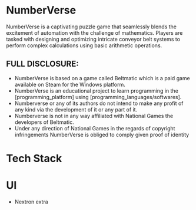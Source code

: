 # NumberVerse
NumberVerse is a captivating puzzle game that seamlessly blends the excitement of automation with the challenge of mathematics. Players are tasked with designing and optimizing intricate conveyor belt systems to perform complex calculations using basic arithmetic operations.

## FULL DISCLOSURE:
- NumberVerse is based on a game called Beltmatic which is a paid game available on Steam for the Windows platform. 
- NumberVerse is an educational project to learn programming in the [programming_platform] using [programming_languages/softwares]. 
- Numberverse or any of its authors do not intend to make any profit of any kind via the development of it or any part of it. 
- Numberverse is not in any way affiliated with National Games the developers of Beltmatic.
- Under any direction of National Games in the regards of copyright infringements NumberVerse is obliged to comply given proof of identity


# Tech Stack
# UI
 - Nextron 
 extra
